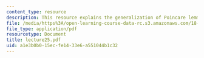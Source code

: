 ```yaml
---
content_type: resource
description: This resource explains the generalization of Poincare lemma.
file: /media/https%3A/open-learning-course-data-rc.s3.amazonaws.com/18-101-analysis-ii-fall-2005/a1e3b0b015ecfe1433e6a551044b1c32_lecture25.pdf
file_type: application/pdf
resourcetype: Document
title: lecture25.pdf
uid: a1e3b0b0-15ec-fe14-33e6-a551044b1c32
---
```

